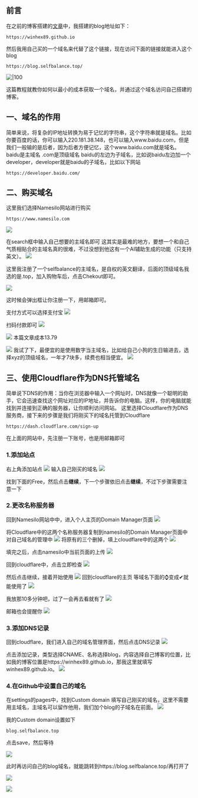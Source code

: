 ## 前言
在之前的博客搭建的[文章](https://mp.weixin.qq.com/s/vrvfABff1Ogyf6YfBAtS3g)中，我搭建的blog地址如下：
```
https://winhex89.github.io
```
然后我用自己买的一个域名来代替了这个链接，现在访问下面的链接就能进入这个blog
```
https://blog.selfbalance.top/
```

![|100](https://obsidian-1324919814.cos.ap-chengdu.myqcloud.com/20240629094538.png)

这篇教程就教你如何以最小的成本获取一个域名，并通过这个域名访问自己搭建的博客。


## 一、域名的作用


简单来说，将复杂的IP地址转换为易于记忆的字符串，这个字符串就是域名。比如你要百度的话，你可以输入220.181.38.148，也可以输入www.baidu.com，但是我们一般输的是后者，因为后者方便记忆，这个www.baidu.com就是域名。
baidu是主域名
.com是顶级域名
baidu的左边为子域名，比如说baidu左边加一个developer，developer就是baidu的子域名，比如以下网站
```
https://developer.baidu.com/
```



## 二、购买域名

这里我们选择Namesilo网站进行购买
```
https://www.namesilo.com
```

![](https://obsidian-1324919814.cos.ap-chengdu.myqcloud.com/20240628190845.png)

在search框中输入自己想要的主域名即可
这其实是最难的地方，要想一个和自己气质相贴合的主域名真的很难，不过没想到他这有一个AI辅助生成的功能（只支持英文）。
![](https://obsidian-1324919814.cos.ap-chengdu.myqcloud.com/20240628191621.png)


这里我注册了一个selfbalance的主域名，是自权的英文翻译，后面的顶级域名我选的是.top，加入购物车后，点击Chekout即可。

![](https://obsidian-1324919814.cos.ap-chengdu.myqcloud.com/20240628195325.png)

这时候会弹出框让你注册一下，用邮箱即可。

支付方式可以选择支付宝
![](https://obsidian-1324919814.cos.ap-chengdu.myqcloud.com/20240628195708.png)

扫码付款即可
![](https://obsidian-1324919814.cos.ap-chengdu.myqcloud.com/20240628195748.png)


![](https://obsidian-1324919814.cos.ap-chengdu.myqcloud.com/93f931819cc3f961547157e4a181c8e.jpg)
本篇文章成本13.79

![](https://obsidian-1324919814.cos.ap-chengdu.myqcloud.com/20240628203655.png)
我试了下，最便宜的是使用数字当主域名，比如给自己小狗的生日输进去，选择xyz的顶级域名，一年才7块多，续费也相当便宜。
![](https://obsidian-1324919814.cos.ap-chengdu.myqcloud.com/20240629100612.png)
## 三、使用Cloudflare作为DNS托管域名

简单说下DNS的作用：当你在浏览器中输入一个网址时，DNS就像一个聪明的助手，它会迅速查找这个网址对应的IP地址，并告诉你的电脑。这样，你的电脑就能找到并连接到正确的服务器，让你顺利访问网站。
这里选择Cloudflare作为DNS服务商，接下来的步骤是我们将刚买下的域名托管到Cloudflare
```
https://dash.cloudflare.com/sign-up
```
在上面的网站中，先注册一下账号，也是用邮箱即可
### 1.添加站点
右上角添加站点
![](https://obsidian-1324919814.cos.ap-chengdu.myqcloud.com/20240628203454.png)
输入自己刚买的域名
![](https://obsidian-1324919814.cos.ap-chengdu.myqcloud.com/20240628203722.png)

找到下面的Free，然后点击**继续**，下一个步骤依旧点击**继续**，不过下步骤需要注意一下

### 2.更改名称服务器
回到Namesilo网站中中，进入个人主页的Domain Manager页面
![](https://obsidian-1324919814.cos.ap-chengdu.myqcloud.com/20240628204427.png)


将Cloudflare中的这两个名称服务器复制到namesilo的Domain Manager页面中对自己域名的管理中
![](https://obsidian-1324919814.cos.ap-chengdu.myqcloud.com/20240628204647.png)
将原有的三个删掉，填上cloudflare中的这两个
![](https://obsidian-1324919814.cos.ap-chengdu.myqcloud.com/20240628204741.png)

填完之后，点击namesilo中当前页面的上传
![](https://obsidian-1324919814.cos.ap-chengdu.myqcloud.com/20240628204907.png)

回到cloudflare中，点击立即检查
![](https://obsidian-1324919814.cos.ap-chengdu.myqcloud.com/20240628205000.png)


然后点击继续，接着开始使用
![](https://obsidian-1324919814.cos.ap-chengdu.myqcloud.com/20240628205105.png)
回到cloudflare的主页
等域名下面的⌚变成✔就能使用了
![](https://obsidian-1324919814.cos.ap-chengdu.myqcloud.com/20240628205213.png)

我放那10多分钟吧，过了一会再去看就有了
![](https://obsidian-1324919814.cos.ap-chengdu.myqcloud.com/20240628210659.png)

邮箱也会提醒你
![](https://obsidian-1324919814.cos.ap-chengdu.myqcloud.com/20240628223601.png)


### 3.添加DNS记录

回到cloudflare，我们进入自己的域名管理界面，然后点击DNS记录
![](https://obsidian-1324919814.cos.ap-chengdu.myqcloud.com/20240628224902.png)

点击添加记录，类型选择CNAME、名称选择blog，内容选择自己博客的位置，比如我的博客位置是https://winhex89.github.io，那我这里就填写winhex89.github.io。
![](https://obsidian-1324919814.cos.ap-chengdu.myqcloud.com/20240628235106.png)

### 4.在Github中设置自己的域名

在settings的pages中，找到Custom domain 填写自己刚买的域名，这里不需要用主域名，主域名可以留作他用，我们加个blog的子域名在前面。
![](https://obsidian-1324919814.cos.ap-chengdu.myqcloud.com/20240628234820.png)

我的Custom domain设置如下
```
blog.selfbalance.top
```

点击save，然后等待


![](https://obsidian-1324919814.cos.ap-chengdu.myqcloud.com/20240628225804.png)



此时再访问自己的blog域名，就能跳转到https://blog.selfbalance.top/再打开了

![](https://obsidian-1324919814.cos.ap-chengdu.myqcloud.com/20240628235557.png)

![](https://obsidian-1324919814.cos.ap-chengdu.myqcloud.com/20240629094538.png)
